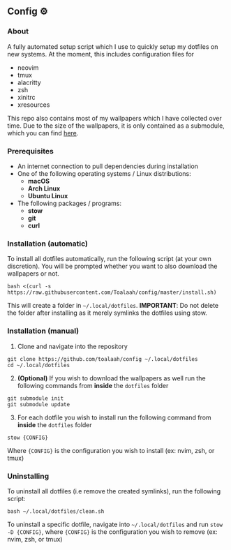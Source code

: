 ## Config ⚙️

### About

A fully automated setup script which I use to quickly setup my dotfiles on new systems. At the moment, this includes configuration files for

- neovim
- tmux
- alacritty
- zsh
- xinitrc
- xresources

This repo also contains most of my wallpapers which I have collected over time. Due to the size of the wallpapers, it is only contained as a submodule, which you can find [here](https://github.com/toalaah/wallpapers).

### Prerequisites

- An internet connection to pull dependencies during installation
- One of the following operating systems / Linux distributions: 
  - **macOS** 
  - **Arch Linux**
  - **Ubuntu Linux**
- The following packages / programs:
  - **stow**
  - **git**
  - **curl**

### Installation (automatic)

To install all dotfiles automatically, run the following script (at your own discretion). You will be prompted whether you want to also download the wallpapers or not. 

```shell
bash <(curl -s https://raw.githubusercontent.com/Toalaah/config/master/install.sh)
```
This will create a folder in `~/.local/dotfiles`. **IMPORTANT**: Do not delete the folder after installing as it merely symlinks the dotfiles using stow.

### Installation (manual)

1. Clone and navigate into the repository

```shell
git clone https://github.com/toalaah/config ~/.local/dotfiles
cd ~/.local/dotfiles
```

2. **(Optional)** If you wish to download the wallpapers as well run the following commands from **inside** the `dotfiles` folder

```shell
git submodule init
git submodule update
```

3. For each dotfile you wish to install run the following command from **inside** the `dotfiles` folder

```shell
stow {CONFIG}
```

Where `{CONFIG}` is the configuration you wish to install (ex: nvim, zsh, or tmux)

### Uninstalling

To uninstall all dotfiles (i.e remove the created symlinks), run the following script:

```shell
bash ~/.local/dotfiles/clean.sh
```
To uninstall a specific dotfile, navigate into `~/.local/dotfiles` and run `stow -D {CONFIG}`, where `{CONFIG}` is the configuration you wish to remove (ex: nvim, zsh, or tmux)
